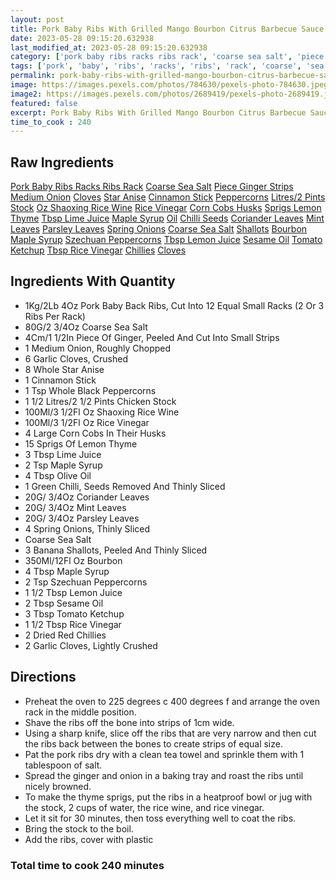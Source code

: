 ```yaml
---
layout: post
title: Pork Baby Ribs With Grilled Mango Bourbon Citrus Barbecue Sauce
date: 2023-05-28 09:15:20.632938
last_modified_at: 2023-05-28 09:15:20.632938
category: ['pork baby ribs racks ribs rack', 'coarse sea salt', 'piece ginger strips', 'medium onion', 'cloves', 'star anise', 'cinnamon stick', 'peppercorns', 'litres/2 pints stock', 'oz Shaoxing rice wine', 'rice vinegar', 'corn cobs husks', 'sprigs lemon thyme', 'tbsp lime juice', 'maple syrup', 'oil', 'chilli seeds', 'coriander leaves', 'mint leaves', 'parsley leaves', 'spring onions', 'coarse sea salt', 'shallots', 'bourbon', 'maple syrup', 'Szechuan peppercorns', 'tbsp lemon juice', 'sesame oil', 'tomato ketchup', 'tbsp rice vinegar', 'chillies', 'cloves']
tags: ['pork', 'baby', 'ribs', 'racks', 'ribs', 'rack', 'coarse', 'sea', 'salt', 'piece', 'ginger', 'strips', 'medium', 'onion', 'cloves', 'star', 'anise', 'cinnamon', 'stick', 'peppercorns', 'litres/2', 'pints', 'stock', 'oz', 'Shaoxing', 'rice', 'wine', 'rice', 'vinegar', 'corn', 'cobs', 'husks', 'sprigs', 'lemon', 'thyme', 'lime', 'juice', 'maple', 'syrup', 'oil', 'chilli', 'seeds', 'coriander', 'leaves', 'mint', 'leaves', 'parsley', 'leaves', 'spring', 'onions', 'coarse', 'sea', 'salt', 'shallots', 'bourbon', 'maple', 'syrup', 'Szechuan', 'peppercorns', 'lemon', 'juice', 'sesame', 'oil', 'tomato', 'ketchup', 'rice', 'vinegar', 'chillies', 'cloves']
permalink: pork-baby-ribs-with-grilled-mango-bourbon-citrus-barbecue-sauce
image: https://images.pexels.com/photos/784630/pexels-photo-784630.jpeg?auto=compress&cs=tinysrgb&h=650&w=940
image2: https://images.pexels.com/photos/2689419/pexels-photo-2689419.jpeg?auto=compress&cs=tinysrgb&h=650&w=940
featured: false
excerpt: Pork Baby Ribs With Grilled Mango Bourbon Citrus Barbecue Sauce
time_to_cook : 240
---
```

<h2>Raw Ingredients</h2>
<a href="#" class="badge badge-light">Pork Baby Ribs Racks Ribs Rack</a> <a href="#" class="badge badge-light">Coarse Sea Salt</a> <a href="#" class="badge badge-light">Piece Ginger Strips</a> <a href="#" class="badge badge-light">Medium Onion</a> <a href="#" class="badge badge-light">Cloves</a> <a href="#" class="badge badge-light">Star Anise</a> <a href="#" class="badge badge-light">Cinnamon Stick</a> <a href="#" class="badge badge-light">Peppercorns</a> <a href="#" class="badge badge-light">Litres/2 Pints Stock</a> <a href="#" class="badge badge-light">Oz Shaoxing Rice Wine</a> <a href="#" class="badge badge-light">Rice Vinegar</a> <a href="#" class="badge badge-light">Corn Cobs Husks</a> <a href="#" class="badge badge-light">Sprigs Lemon Thyme</a> <a href="#" class="badge badge-light">Tbsp Lime Juice</a> <a href="#" class="badge badge-light">Maple Syrup</a> <a href="#" class="badge badge-light">Oil</a> <a href="#" class="badge badge-light">Chilli Seeds</a> <a href="#" class="badge badge-light">Coriander Leaves</a> <a href="#" class="badge badge-light">Mint Leaves</a> <a href="#" class="badge badge-light">Parsley Leaves</a> <a href="#" class="badge badge-light">Spring Onions</a> <a href="#" class="badge badge-light">Coarse Sea Salt</a> <a href="#" class="badge badge-light">Shallots</a> <a href="#" class="badge badge-light">Bourbon</a> <a href="#" class="badge badge-light">Maple Syrup</a> <a href="#" class="badge badge-light">Szechuan Peppercorns</a> <a href="#" class="badge badge-light">Tbsp Lemon Juice</a> <a href="#" class="badge badge-light">Sesame Oil</a> <a href="#" class="badge badge-light">Tomato Ketchup</a> <a href="#" class="badge badge-light">Tbsp Rice Vinegar</a> <a href="#" class="badge badge-light">Chillies</a> <a href="#" class="badge badge-light">Cloves</a> 

<h2>Ingredients With Quantity </h2>
<ul><li>1Kg/2Lb 4Oz Pork Baby Back Ribs, Cut Into 12 Equal Small Racks (2 Or 3 Ribs Per Rack)</li><li>80G/2 3/4Oz Coarse Sea Salt</li><li>4Cm/1 1/2In Piece Of Ginger, Peeled And Cut Into Small Strips</li><li>1 Medium Onion, Roughly Chopped</li><li>6 Garlic Cloves, Crushed</li><li>8 Whole Star Anise</li><li>1 Cinnamon Stick</li><li>1 Tsp Whole Black Peppercorns</li><li>1 1/2 Litres/2 1/2 Pints Chicken Stock</li><li>100Ml/3 1/2Fl Oz Shaoxing Rice Wine</li><li>100Ml/3 1/2Fl Oz Rice Vinegar</li><li>4 Large Corn Cobs In Their Husks</li><li>15 Sprigs Of Lemon Thyme</li><li>3 Tbsp Lime Juice</li><li>2 Tsp Maple Syrup</li><li>4 Tbsp Olive Oil</li><li>1 Green Chilli, Seeds Removed And Thinly Sliced</li><li>20G/ 3/4Oz Coriander Leaves</li><li>20G/ 3/4Oz Mint Leaves</li><li>20G/ 3/4Oz Parsley Leaves</li><li>4 Spring Onions, Thinly Sliced</li><li>Coarse Sea Salt</li><li>3 Banana Shallots, Peeled And Thinly Sliced</li><li>350Ml/12Fl Oz Bourbon</li><li>4 Tbsp Maple Syrup</li><li>2 Tsp Szechuan Peppercorns</li><li>1 1/2 Tbsp Lemon Juice</li><li>2 Tbsp Sesame Oil</li><li>3 Tbsp Tomato Ketchup</li><li>1 1/2 Tbsp Rice Vinegar</li><li>2 Dried Red Chillies</li><li>2 Garlic Cloves, Lightly Crushed</li></ul>

<h2>Directions</h2>
<ul><li>Preheat the oven to 225 degrees c 400 degrees f and arrange the oven rack in the middle position. </li><li>Shave the ribs off the bone into strips of 1cm wide. </li><li>Using a sharp knife, slice off the ribs that are very narrow and then cut the ribs back between the bones to create strips of equal size. </li><li>Pat the pork ribs dry with a clean tea towel and sprinkle them with 1 tablespoon of salt. </li><li>Spread the ginger and onion in a baking tray and roast the ribs until nicely browned. </li><li>To make the thyme sprigs, put the ribs in a heatproof bowl or jug with the stock, 2 cups of water, the rice wine, and rice vinegar. </li><li>Let it sit for 30 minutes, then toss everything well to coat the ribs. </li><li>Bring the stock to the boil. </li><li>Add the ribs, cover with plastic</li></ul>

<h3>Total time to cook 240 minutes</h3>